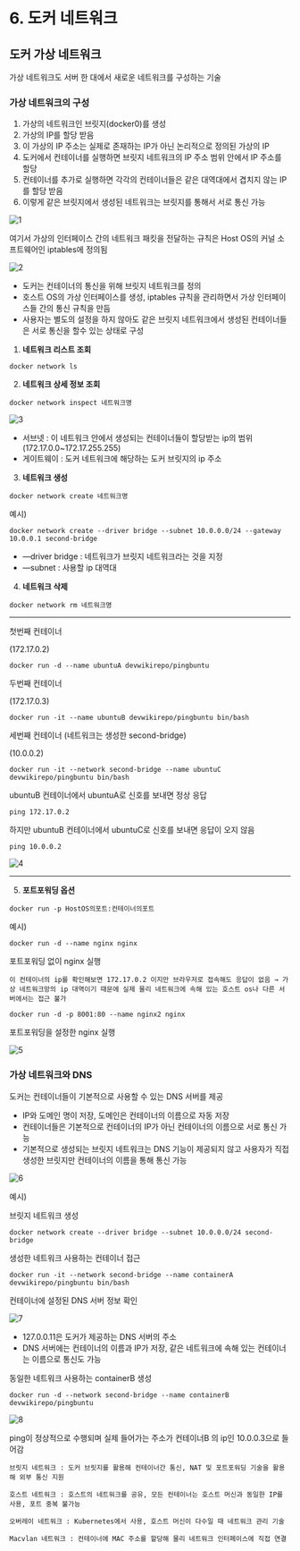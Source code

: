 # 6. 도커 네트워크

## 도커 가상 네트워크

가상 네트워크도 서버 한 대에서 새로운 네트워크를 구성하는 기술

### 가상 네트워크의 구성

1. 가상의 네트워크인 브릿지(docker0)를 생성
2. 가상의 IP를 할당 받음 
3. 이 가상의 IP 주소는 실제로 존재하는 IP가 아닌 논리적으로 정의된 가상의 IP
4. 도커에서 컨테이너를 실행하면 브릿지 네트워크의 IP 주소 범위 안에서 IP 주소를 할당
5. 컨테이너를 추가로 실행하면 각각의 컨테이너들은 같은 대역대에서 겹치지 않는 IP를 할당 받음
6. 이렇게 같은 브릿지에서 생성된 네트워크는 브릿지를 통해서 서로 통신 가능

![1](https://github.com/boyfromthewell/docker-study/assets/86250281/8f216862-f2d1-46ec-803d-781edaf117bc)

여기서 가상의 인터페이스 간의 네트워크 패킷을 전달하는 규칙은 Host OS의 커널 소프트웨어인 iptables에 정의됨

![2](https://github.com/boyfromthewell/docker-study/assets/86250281/6d602bd6-3b8a-47c9-bf1c-b7f19ec33540)

- 도커는 컨테이너의 통신을 위해 브릿지 네트워크를 정의
- 호스트 OS의 가상 인터페이스를 생성, iptables 규칙을 관리하면서 가상 인터페이스들 간의 통신 규칙을 만듬
- 사용자는 별도의 설정을 하지 않아도 같은 브릿지 네트워크에서 생성된 컨테이너들은 서로 통신을 할수 있는 상태로 구성

1. **네트워크 리스트 조회**

```docker
docker network ls
```

2. **네트워크 상세 정보 조회**

```docker
docker network inspect 네트워크명
```

![3](https://github.com/boyfromthewell/docker-study/assets/86250281/45f68ed2-338b-4939-a9e8-b6a5d41fdd13)

- 서브넷 : 이 네트워크 안에서 생성되는 컨테이너들이 할당받는 ip의 범위 (172.17.0.0~172.17.255.255)
- 게이트웨이 : 도커 네트워크에 해당하는 도커 브릿지의 ip 주소

3. **네트워크 생성**

```docker
docker network create 네트워크명
```

예시)

```docker
docker network create --driver bridge --subnet 10.0.0.0/24 --gateway 10.0.0.1 second-bridge
```

- —driver bridge : 네트워크가 브릿지 네트워크라는 것을 지정
- —subnet : 사용할 ip 대역대

4. **네트워크 삭제**

```docker
docker network rm 네트워크명
```

---

첫번째 컨테이너

(172.17.0.2)

```docker
docker run -d --name ubuntuA devwikirepo/pingbuntu
```

두번째 컨테이너

(172.17.0.3)

```docker
docker run -it --name ubuntuB devwikirepo/pingbuntu bin/bash
```

세번째 컨테이너 (네트워크는 생성한 second-bridge)

(10.0.0.2)

```docker
docker run -it --network second-bridge --name ubuntuC devwikirepo/pingbuntu bin/bash
```

ubuntuB 컨테이너에서 ubuntuA로 신호를 보내면 정상 응답

```docker
ping 172.17.0.2
```

하지만 ubuntuB 컨테이너에서 ubuntuC로 신호를 보내면 응답이 오지 않음

```docker
ping 10.0.0.2
```

![4](https://github.com/boyfromthewell/docker-study/assets/86250281/2ed5f3d9-a54c-4660-a7a2-9c01ee33c100)

---

5. **포트포워딩 옵션**

```docker
docker run -p HostOS의포트:컨테이너의포트
```

예시)

```docker
docker run -d --name nginx nginx
```

포트포워딩 없이 nginx 실행

`이 컨테이너의 ip를 확인해보면 172.17.0.2 이지만 브라우저로 접속해도 응답이 없음 → 가상 네트워크망의 ip 대역이기 때문에 실제 물리 네트워크에 속해 있는 호스트 os나 다른 서버에서는 접근 불가`

```docker
docker run -d -p 8001:80 --name nginx2 nginx
```

포트포워딩을 설정한 nginx 실행

![5](https://github.com/boyfromthewell/docker-study/assets/86250281/21a71c53-9820-4004-acd4-69a8c461826f)

### 가상 네트워크와 DNS

도커는 컨테이너들이 기본적으로 사용할 수 있는 DNS 서버를 제공

- IP와 도메인 명이 저장, 도메인은 컨테이너의 이름으로 자동 저장
- 컨테이너들은 기본적으로 컨테이너의 IP가 아닌 컨테이너의 이름으로 서로 통신 가능
- 기본적으로 생성되는 브릿지 네트워크는 DNS 기능이 제공되지 않고 사용자가 직접 생성한 브릿지만 컨테이너의 이름을 통해 통신 가능

![6](https://github.com/boyfromthewell/docker-study/assets/86250281/96cd028d-fbd6-4376-aef4-b4786c1602d2)

예시)

브릿지 네트워크 생성

```docker
docker network create --driver bridge --subnet 10.0.0.0/24 second-bridge
```

생성한 네트워크 사용하는 컨테이너 접근

```docker
docker run -it --network second-bridge --name containerA devwikirepo/pingbuntu bin/bash
```

컨테이너에 설정된 DNS 서버 정보 확인

![7](https://github.com/boyfromthewell/docker-study/assets/86250281/d10e73d1-47c6-4532-ab4f-99bca665efa6)

- 127.0.0.11은 도커가 제공하는 DNS 서버의 주소
- DNS 서버에는 컨테이너의 이름과 IP가 저장, 같은 네트워크에 속해 있는 컨테이너는 이름으로 통신도 가능

동일한 네트워크 사용하는 containerB 생성

```docker
docker run -d --network second-bridge --name containerB devwikirepo/pingbuntu
```

![8](https://github.com/boyfromthewell/docker-study/assets/86250281/2085ba7a-4e34-4555-8d5f-a888ef3347b9)

ping이 정상적으로 수행되며 실제 들어가는 주소가 컨테이너B 의 ip인 10.0.0.3으로 들어감

```
브릿지 네트워크 : 도커 브릿지를 활용해 컨테이너간 통신, NAT 및 포트포워딩 기술을 활용해 외부 통신 지원

호스트 네트워크 : 호스트의 네트워크를 공유, 모든 컨테이너는 호스트 머신과 동일한 IP를 사용, 포트 중복 불가능

오버레이 네트워크 : Kubernetes에서 사용, 호스트 머신이 다수일 때 네트워크 관리 기술

Macvlan 네트워크 : 컨테이너에 MAC 주소를 할당해 물리 네트워크 인터페이스에 직접 연결
```
